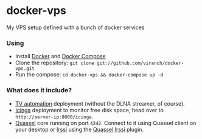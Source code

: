 # docker-vps
My VPS setup defined with a bunch of docker services

### Using
- Install [Docker](https://docs.docker.com/installation/#installation) and [Docker Compose](https://docs.docker.com/compose/install/#install-compose)
- Clone the repository: `git clone git://github.com/viranch/docker-vps.git`
- Run the compose: `cd docker-vps && docker-compose up -d`

### What does it include?
- [TV automation](https://github.com/viranch/docker-tv) deployment (without the DLNA streamer, of course).
- [Icinga](https://www.icinga.org/) deployment to monitor free disk space, head over to `http://server-ip:8000/icinga`.
- [Quassel](http://www.quassel-irc.org/) core running on port `4242`. Connect to it using Quassel client on your desktop or [Irssi](http://www.irssi.org/) using the [Quassel Irssi](https://github.com/phhusson/quassel-irssi) plugin.
